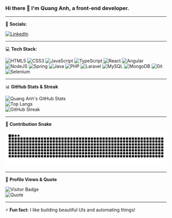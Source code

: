 ### Hi there 👋 I'm Quang Anh, a front-end developer.

---

🔗 **Socials:**

[![LinkedIn](https://img.shields.io/badge/LinkedIn-0077B5.svg?logo=linkedin&logoColor=white)](https://www.linkedin.com/in/quang-anh-nguyen-bab028181/)

---

💻 **Tech Stack:**

![HTML5](https://img.shields.io/badge/HTML5-e34c26?style=for-the-badge&logo=html5&logoColor=white)
![CSS3](https://img.shields.io/badge/CSS3-1572b6?style=for-the-badge&logo=css3&logoColor=white)
![JavaScript](https://img.shields.io/badge/JavaScript-f7df1e?style=for-the-badge&logo=javascript&logoColor=black)
![TypeScript](https://img.shields.io/badge/TypeScript-3178C6?style=for-the-badge&logo=typescript&logoColor=white)
![React](https://img.shields.io/badge/React-20232a?style=for-the-badge&logo=react&logoColor=61dafb)
![Angular](https://img.shields.io/badge/Angular-dd0031?style=for-the-badge&logo=angular&logoColor=white)
![NodeJS](https://img.shields.io/badge/Node.js-339933?style=for-the-badge&logo=nodedotjs&logoColor=white)
![Spring](https://img.shields.io/badge/Spring-6db33f?style=for-the-badge&logo=spring&logoColor=white)
![Java](https://img.shields.io/badge/Java-007396?style=for-the-badge&logo=openjdk&logoColor=white)
![PHP](https://img.shields.io/badge/PHP-777bb4?style=for-the-badge&logo=php&logoColor=white)
![Laravel](https://img.shields.io/badge/Laravel-ff2d20?style=for-the-badge&logo=laravel&logoColor=white)
![MySQL](https://img.shields.io/badge/MySQL-4479a1?style=for-the-badge&logo=mysql&logoColor=white)
![MongoDB](https://img.shields.io/badge/MongoDB-4ea94b?style=for-the-badge&logo=mongodb&logoColor=white)
![Git](https://img.shields.io/badge/Git-f05032?style=for-the-badge&logo=git&logoColor=white)
![Selenium](https://img.shields.io/badge/Selenium-43B02A?style=for-the-badge&logo=selenium&logoColor=white)

---

📊 **GitHub Stats & Streak**

![Quang Anh's GitHub Stats](https://github-readme-stats.vercel.app/api?username=nqa141019&show_icons=true&theme=radical)  
![Top Langs](https://github-readme-stats.vercel.app/api/top-langs/?username=nqa141019&layout=compact&theme=radical)  
![GitHub Streak](https://streak-stats.demolab.com?user=nqa141019&theme=radical&hide_border=false)

---

🐍 **Contribution Snake**

![Snake animation](https://raw.githubusercontent.com/nqa141019/nqa141019/output/github-contribution-grid-snake-dark.svg)

---

🌟 **Profile Views & Quote**

![Visitor Badge](https://komarev.com/ghpvc/?username=nqa141019&label=Visitors&color=0e75b6&style=flat)  
![Quote](https://quotes-github-readme.vercel.app/api?type=horizontal&theme=radical)

---

⚡ **Fun fact:** I like building beautiful UIs and automating things!
